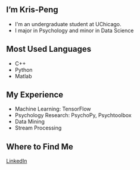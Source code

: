 ## I’m Kris-Peng
- I'm an undergraduate student at UChicago.
- I major in Psychology and minor in Data Science

## Most Used Languages
- C++
- Python
- Matlab

## My Experience
- Machine Learning: TensorFlow
- Psychology Research: PsychoPy, Psychtoolbox
- Data Mining
- Stream Processing

## Where to Find Me
[LinkedIn](www.linkedin.com/in/wanxin-peng)



